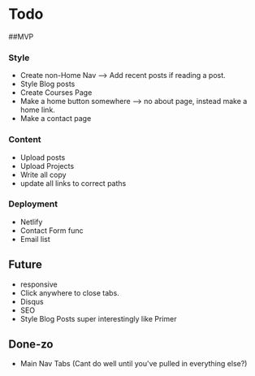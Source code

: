 # Todo 

##MVP
### Style
* Create non-Home Nav --> Add recent posts if reading a post.
* Style Blog posts
* Create Courses Page
* Make a home button somewhere --> no about page, instead make a home link.
* Make a contact page



### Content 
* Upload posts
* Upload Projects
* Write all copy
* update all links to correct paths

### Deployment
* Netlify
* Contact Form func
* Email list

## Future
* responsive
* Click anywhere to close tabs.
* Disqus
* SEO
* Style Blog Posts super interestingly like Primer


## Done-zo
* Main Nav Tabs (Cant do well until you've pulled in everything else?)